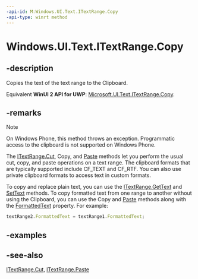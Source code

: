 ```yaml
---
-api-id: M:Windows.UI.Text.ITextRange.Copy
-api-type: winrt method
---
```


<!-- Method syntax
public void Copy()
-->

# Windows.UI.Text.ITextRange.Copy

## -description
Copies the text of the text range to the Clipboard.

Equivalent **WinUI 2 API for UWP**: [Microsoft.UI.Text.ITextRange.Copy](/windows/winui/api/microsoft.ui.text.itextrange.copy).

## -remarks
> [!NOTE]
> On Windows Phone, this method throws an exception. Programmatic access to the clipboard is not supported on Windows Phone.

The [ITextRange.Cut](itextrange_cut_1740700893.md), Copy, and [Paste](itextrange_paste_955889140.md) methods let you perform the usual cut, copy, and paste operations on a text range. The clipboard formats that are typically supported include CF_TEXT and CF_RTF. You can also use private clipboard formats to access text in custom formats.

To copy and replace plain text, you can use the [ITextRange.GetText](itextrange_gettext_518428927.md) and [SetText](itextrange_settext_522499431.md) methods. To copy formatted text from one range to another without using the Clipboard, you can use the Copy and [Paste](itextrange_paste_955889140.md) methods along with the [FormattedText](itextrange_formattedtext.md) property. For example:



```javascript
textRange2.FormattedText = textRange1.FormattedText;

```



## -examples

## -see-also
[ITextRange.Cut](itextrange_cut_1740700893.md), [ITextRange.Paste](itextrange_paste_955889140.md)
